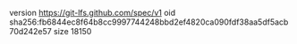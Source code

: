version https://git-lfs.github.com/spec/v1
oid sha256:fb6844ec8f64b8cc9997744248bbd2ef4820ca090fdf38aa5df5acb70d242e57
size 18150
